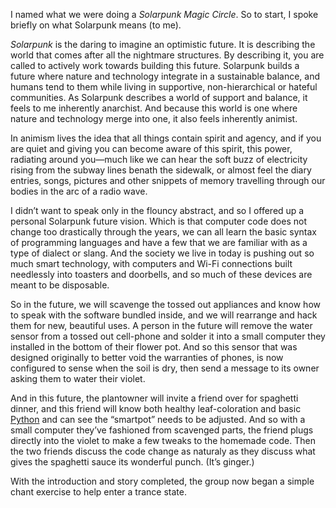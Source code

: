 I named what we were doing a *Solarpunk Magic Circle*. So to start, I spoke briefly on what Solarpunk means (to me).

*Solarpunk* is the daring to imagine an optimistic future. It is describing the world that comes after all the nightmare structures. By describing it, you are called to actively work towards building this future. Solarpunk builds a future where nature and technology integrate in a sustainable balance, and humans tend to them while living in supportive, non-hierarchical or hateful communities. As Solarpunk describes a world of support and balance, it feels to me inherently anarchist. And because this world is one where nature and technology merge into one, it also feels inherently animist.

In animism lives the idea that all things contain spirit and agency, and if you are quiet and giving you can become aware of this spirit, this power, radiating around you&mdash;much like we can hear the soft buzz of electricity rising from the subway lines benath the sidewalk, or almost feel the diary entries, songs, pictures and other snippets of memory travelling through our bodies in the arc of a radio wave.

I didn&rsquo;t want to speak only in the flouncy abstract, and so I offered up a personal Solarpunk future vision. Which is that computer code does not change too drastically through the years, we can all learn the basic syntax of programming languages and have a few that we are familiar with as a type of dialect or slang. And the society we live in today is pushing out so much smart technology, with computers and Wi-Fi connections built needlessly into toasters and doorbells, and so much of these devices are meant to be disposable.

So in the future, we will scavenge the tossed out appliances and know how to speak with the software bundled inside, and we will rearrange and hack them for new, beautiful uses. A person in the future will remove the water sensor from a tossed out cell-phone and solder it into a small computer they installed in the bottom of their flower pot. And so this sensor that was designed originally to better void the warranties of phones, is now configured to sense when the soil is dry, then send a message to its owner asking them to water their violet.

And in this future, the plantowner will invite a friend over for spaghetti dinner, and this friend will know both healthy leaf-coloration and basic [Python](https://python.org/) and can see the &ldquo;smartpot&rdquo; needs to be adjusted. And so with a small computer they&rsquo;ve fashioned from scavenged parts, the friend plugs directly into the violet to make a few tweaks to the homemade code. Then the two friends discuss the code change as naturaly as they discuss what gives the spaghetti sauce its wonderful punch. (It&rsquo;s ginger.)

With the introduction and story completed, the group now began a simple chant exercise to help enter a trance state.
